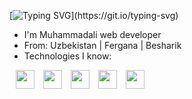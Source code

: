 [![Typing SVG](https://readme-typing-svg.herokuapp.com?font=Nunito&weight=900&size=40&pause=1000&color=29CA00&width=535&height=60&lines=Hello!+I'm+Muhammadali.;I'm+full+stack+web+developer.;Technologies+I+know%3A;React.js+%7C+Next.js+%7C+Django+%7C+Git+%7C...)](https://git.io/typing-svg)

<div>
  
  
- I'm Muhammadali web developer
- From: Uzbekistan | Fergana | Besharik
- Technologies I know:
  
 <div >
      <img style="margin-left: 10px;"
        width="30px"
        src="https://upload.wikimedia.org/wikipedia/commons/thumb/a/a7/React-icon.svg/1200px-React-icon.svg.png"
        alt=""
      />     
      <img style="margin-left: 10px;"
        width="30px"
        src="https://img.icons8.com/fluent-systems-filled/512/FFFFFF/nextjs.png"
        alt=""
      />
      <img style="margin-left: 10px;"
        width="30px"
        src="https://upload.wikimedia.org/wikipedia/commons/thumb/d/d5/Tailwind_CSS_Logo.svg/1024px-Tailwind_CSS_Logo.svg.png"
        alt=""
      />
      <img style="margin-left: 10px;"
        width="30px"
        src="https://upload.wikimedia.org/wikipedia/commons/thumb/c/c3/Python-logo-notext.svg/1200px-Python-logo-notext.svg.png"
        alt=""
      />
      <img style="margin-left: 10px;"
        width="30px"
        src="https://w7.pngwing.com/pngs/10/113/png-transparent-django-web-development-web-framework-python-software-framework-django-text-trademark-logo-thumbnail.png"
        alt=""
      />
    </div>
    </div>
<!---
muhammadali-git77/muhammadali-git77 is a ✨ special ✨ repository because its `README.md` (this file) appears on your GitHub profile.
You can click the Preview link to take a look at your changes.
--->
